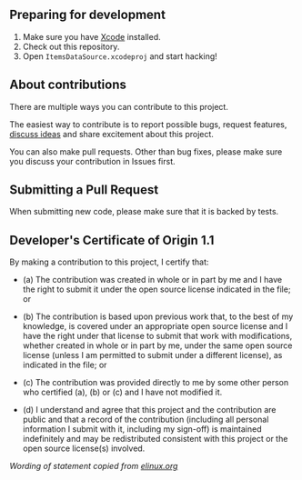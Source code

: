 ## Preparing for development

1. Make sure you have [Xcode](https://developer.apple.com/xcode/) installed.
2. Check out this repository.
3. Open `ItemsDataSource.xcodeproj` and start hacking!

## About contributions

There are multiple ways you can contribute to this project.

The easiest way to contribute is to report possible bugs, request features, [discuss ideas](https://github.com/minikin/ItemsDataSource/issues) and share excitement about this project. 

You can also make pull requests. Other than bug fixes, please make sure you discuss your contribution in Issues first.

## Submitting a Pull Request

When submitting new code, please make sure that it is backed by tests. 

## Developer's Certificate of Origin 1.1

By making a contribution to this project, I certify that:

- (a) The contribution was created in whole or in part by me and I
      have the right to submit it under the open source license
      indicated in the file; or

- (b) The contribution is based upon previous work that, to the best
      of my knowledge, is covered under an appropriate open source
      license and I have the right under that license to submit that
      work with modifications, whether created in whole or in part
      by me, under the same open source license (unless I am
      permitted to submit under a different license), as indicated
      in the file; or

- (c) The contribution was provided directly to me by some other
      person who certified (a), (b) or (c) and I have not modified
      it.

- (d) I understand and agree that this project and the contribution
      are public and that a record of the contribution (including all
      personal information I submit with it, including my sign-off) is
      maintained indefinitely and may be redistributed consistent with
      this project or the open source license(s) involved.

*Wording of statement copied from [elinux.org](http://elinux.org/Developer_Certificate_Of_Origin)*
